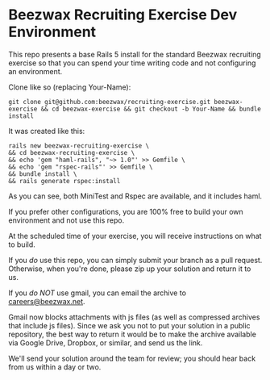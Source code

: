 # Beezwax Recruiting Exercise Dev Environment

This repo presents a base Rails 5 install for the standard Beezwax recruiting exercise so that you can spend your time writing code and not configuring an environment.

Clone like so (replacing Your-Name):

    git clone git@github.com:beezwax/recruiting-exercise.git beezwax-exercise && cd beezwax-exercise && git checkout -b Your-Name && bundle install

It was created like this:

    rails new beezwax-recruiting-exercise \
    && cd beezwax-recruiting-exercise \
    && echo 'gem "haml-rails", "~> 1.0"' >> Gemfile \
    && echo 'gem "rspec-rails"' >> Gemfile \
    && bundle install \
    && rails generate rspec:install

As you can see, both MiniTest and Rspec are available, and it includes haml.

If you prefer other configurations, you are 100% free to build your own environment and not use this repo.

At the scheduled time of your exercise, you will receive instructions on what to build.

If you *do* use this repo, you can simply submit your branch as a pull request. Otherwise, when you're done, please zip up your solution and return it to us.

If you *do NOT* use gmail, you can email the archive to careers@beezwax.net.

Gmail now blocks attachments with js files (as well as compressed archives that include js files). Since we ask you not to put your solution in a public repository, the best way to return it would be to make the archive available via Google Drive, Dropbox, or similar, and send us the link.

We'll send your solution around the team for review; you should hear back from us within a day or two.
